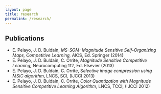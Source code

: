 ```yaml
---
layout: page
title: research
permalink: /research/
---
```




## Publications

- E. Pelayo, J. D. Buldain, *MS-SOM: Magnitude Sensitive Self-Organizing Maps, Competitive Learning,* AICS, Ed. Springer (2014)
- E. Pelayo, J. D. Buldain, C. Orrite, *Magnitude Sensitive Competitive Learning,* Neurocomputing 112, Ed. Elsevier (2013) 
- E. Pelayo, J. D. Buldain, C. Orrite, S*elective image compression using MSIC algorithm*, LNCS, SCI, (IJCCI 2013)
- E. Pelayo, J. D. Buldain, C. Orrite, *Color Quantization with Magnitude Sensitive Competitive Learning Algorithm*, LNCS, TCCI, (IJCCI 2012)
